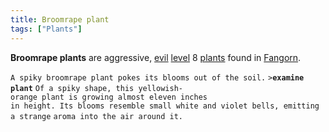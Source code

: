 ```yaml
---
title: Broomrape plant
tags: ["Plants"]
---
```

**Broomrape plants** are aggressive, [evil](alignment "wikilink")
[level](level "wikilink") 8 [plants](plant "wikilink") found in
[Fangorn](Fangorn "wikilink").

`A spiky broomrape plant pokes its blooms out of the soil.`
`>`**`examine plant`**
`Of a spiky shape, this yellowish-orange plant is growing almost eleven inches`
`in height. Its blooms resemble small white and violet bells, emitting a strange`
`aroma into the air around it.`
